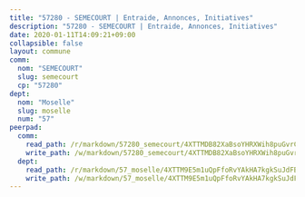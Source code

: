 ```yaml
---
title: "57280 - SEMECOURT | Entraide, Annonces, Initiatives"
description: "57280 - SEMECOURT | Entraide, Annonces, Initiatives"
date: 2020-01-11T14:09:21+09:00
collapsible: false
layout: commune
comm:
  nom: "SEMECOURT"
  slug: semecourt
  cp: "57280"
dept:
  nom: "Moselle"
  slug: moselle
  num: "57"
peerpad:
  comm:
    read_path: /r/markdown/57280_semecourt/4XTTMDB82XaBsoYHRXWih8puGvrCMuvygkvQFfL3H66xx91b3
    write_path: /w/markdown/57280_semecourt/4XTTMDB82XaBsoYHRXWih8puGvrCMuvygkvQFfL3H66xx91b3-K3TgUtfe3JiGyXCHbEKJe2kCJXjV1nFsbog9XLgpMGGuh3b3f2srGw7wt6cHncMbzhjBpgNHeDk1ZC9G4r2AQ6iV2DjUUHSUxZhnZX1oHcbEQVVB9SJbe5eop9myWULWB86gt4Sh
  dept:
    read_path: /r/markdown/57_moselle/4XTTM9E5m1uQpFfoRvYAkHA7kgkSuJdFBSCmoLnZ6YvxmqAKj
    write_path: /w/markdown/57_moselle/4XTTM9E5m1uQpFfoRvYAkHA7kgkSuJdFBSCmoLnZ6YvxmqAKj-K3TgTxpsRhjGfb3pJqDaX4rYTLkyLoK3BLA4awBfhTSCoyNhResrhhmfsEF8aKnccedt5XoBzWeRYfKxQxNKv71ETcpGharLRE7rdgTKY3uSaW3Du2dz8v23YEY268mfYmweTFnR
---
```


